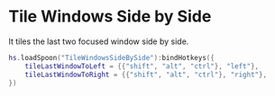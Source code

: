 # Tile Windows Side by Side

It tiles the last two focused window side by side.

```lua
hs.loadSpoon("TileWindowsSideBySide"):bindHotkeys({
	tileLastWindowToLeft = {{"shift", "alt", "ctrl"}, "left"},
	tileLastWindowToRight = {{"shift", "alt", "ctrl"}, "right"},
})
```
